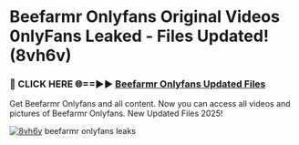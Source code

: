 # Beefarmr Onlyfans Original Videos 0nlyFans Leaked - Files Updated! (8vh6v)

<h3>🔴 CLICK HERE 🌐==►► <a href="https://tinyurl.com/brd5kh86" rel="nofollow">Beefarmr Onlyfans Updated Files</a></h3>

Get Beefarmr Onlyfans and all content. Now you can access all videos and pictures of Beefarmr Onlyfans. New Updated Files 2025!

[![8vh6v](https://i.imgur.com/K7sEzmb.gif)](https://tinyurl.com/brd5kh86)
beefarmr onlyfans leaks